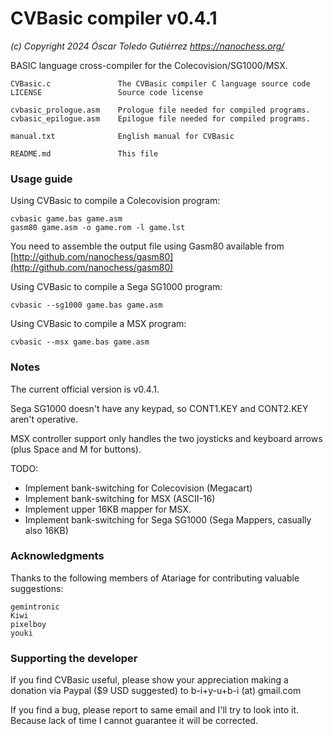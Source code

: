# CVBasic compiler v0.4.1
*(c) Copyright 2024 Óscar Toledo Gutiérrez*
*https://nanochess.org/*

BASIC language cross-compiler for the Colecovision/SG1000/MSX.

    CVBasic.c               The CVBasic compiler C language source code
    LICENSE                 Source code license

    cvbasic_prologue.asm    Prologue file needed for compiled programs.
    cvbasic_epilogue.asm    Epilogue file needed for compiled programs.

    manual.txt              English manual for CVBasic

    README.md               This file


### Usage guide

Using CVBasic to compile a Colecovision program:

    cvbasic game.bas game.asm
    gasm80 game.asm -o game.rom -l game.lst

You need to assemble the output file using Gasm80 available from [http://github.com/nanochess/gasm80](http://github.com/nanochess/gasm80)

Using CVBasic to compile a Sega SG1000 program:

    cvbasic --sg1000 game.bas game.asm

Using CVBasic to compile a MSX program:

    cvbasic --msx game.bas game.asm


### Notes

The current official version is v0.4.1.

Sega SG1000 doesn't have any keypad, so CONT1.KEY and CONT2.KEY aren't operative.

MSX controller support only handles the two joysticks and keyboard arrows (plus Space and M for buttons).

TODO:
* Implement bank-switching for Colecovision (Megacart)
* Implement bank-switching for MSX (ASCII-16)
* Implement upper 16KB mapper for MSX.
* Implement bank-switching for Sega SG1000 (Sega Mappers, casually also 16KB)


### Acknowledgments

Thanks to the following members of Atariage for contributing valuable suggestions:

    gemintronic
    Kiwi
    pixelboy
    youki

### Supporting the developer

If you find CVBasic useful, please show your appreciation making a donation via Paypal ($9 USD suggested) to b-i+y-u+b-i (at) gmail.com

If you find a bug, please report to same email and I'll try to look into it. Because lack of time I cannot guarantee it will be corrected.
